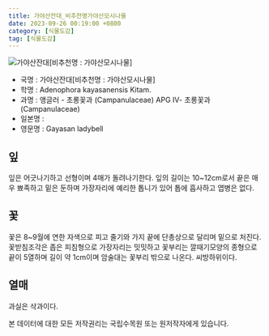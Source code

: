 ```yaml
---
title: 가야산잔대_비추천명가야산모시나물
date: 2023-09-26 00:19:00 +0800
category: [식물도감]
tag: [식물도감]
---
```




![가야산잔대[비추천명 : 가야산모시나물]](/fileUpload/plants/basic/Campanulaceae/Adenophora/10768/10768_2_th2.jpg)
- 국명 : 가야산잔대[비추천명 : 가야산모시나물]
- 학명 : Adenophora kayasanensis Kitam.
- 과명 : 앵글러 - 초롱꽃과 (Campanulaceae) APG Ⅳ- 초롱꽃과 (Campanulaceae)
- 일본명 : 
- 영문명 : Gayasan ladybell


## 잎
잎은 어긋나기하고 선형이며 4매가 돌려나기한다. 잎의 길이는 10~12cm로서 끝은 매우 뾰족하고 밑은 둔하며 가장자리에 예리한 톱니가 있어 톱에 흡사하고 엽병은 없다.
## 꽃
꽃은 8~9월에 연한 자색으로 피고 줄기와 가지 끝에 단총상으로 달리며 밑으로 처진다. 꽃받침조각은 좁은 피침형으로 가장자리는 밋밋하고 꽃부리는 깔때기모양의 종형으로 끝이 5열하며 길이 약 1cm이며 암술대는 꽃부리 밖으로 나온다. 씨방하위이다.
## 열매
과실은 삭과이다.






본 데이터에 대한 모든 저작권리는 국립수목원 또는 원저작자에게 있습니다.
